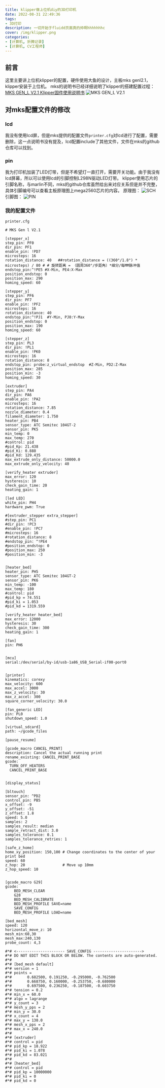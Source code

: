 ```yaml
---
title: klipper做上位机diy的3D打印机
date: 2022-08-31 22:49:36
tags:
- 3D打印
description: 一切开始于fluidd页面真的帅啊hhhhhhhc
cover: /img/klipper.png
categories: 
- [计算机, 折腾记录]
- [计算机, CV工程师]
---
```

## 前言
这里主要讲上位机klipper的配置，硬件使用大鱼的设计，主板mks genl2.1，klipper安装于上位机。
mks的说明书已经详细说明了klipper的搭建配置过程：[MKS GEN_L V2.1 Klipper固件使用说明书](https://blog.csdn.net/gjy_skyblue/article/details/121103193 "MKS GEN_L V2.1 Klipper固件使用说明书")
![MKS GEN_L V2.1](MKSGENLSIZE.png)
## 对mks配置文件的修改
### lcd
我没有使用lcd屏，但是mks提供的配置文件`printer.cfg`对lcd进行了配置，需要删除，这一点说明书没有提及，lcd配置include了其他文件，文件在mks的github仓库可以找到。
### pin
我为打印机加装了LED灯带，但是不希望灯一直打开，需要开关功能。由于我没有lcd屏幕，所以可以使用lcd的引脚控制L298N驱动LED灯带。
klipper使用芯片的引脚名称，与marlin不同，mks的github仓库虽然给出来对应关系但是并不完整，具体引脚编号可以查看主板原理图上mega2560芯片的内容。
原理图：
![SCH](SCH.png)
引脚图：
![PIN](PIN.png)

### 我的配置文件
`printer.cfg`
```
# MKS Gen l V2.1

[stepper_x]
step_pin: PF0
dir_pin: PF1
enable_pin: !PD7
microsteps: 16
rotation_distance: 40   ##rotation_distance = ((360°/1.8°) * microsteps) / 80 # # 旋转距离 = （圆周360°/步距角）*细分/每MM脉冲值
endstop_pin:^!PE5 #X-Min, PE4:X-Max
position_endstop: 0
position_max: 290
homing_speed: 60

[stepper_y]
step_pin: PF6
dir_pin: PF7
enable_pin: !PF2
microsteps: 16
rotation_distance: 40
endstop_pin:^!PJ1  #Y-Min, PJ0:Y-Max
position_endstop: 0
position_max: 190
homing_speed: 60

[stepper_z]
step_pin: PL3
dir_pin: !PL1
enable_pin: !PK0
microsteps: 16
rotation_distance: 8
endstop_pin: probe:z_virtual_endstop  #Z-Min, PD2:Z-Max
position_max: 285
position_min: -3
homing_speed: 30

[extruder]
step_pin: PA4
dir_pin: PA6
enable_pin: !PA2
microsteps: 16
rotation_distance: 7.85
nozzle_diameter: 0.4
filament_diameter: 1.750
heater_pin: PB4
sensor_type: ATC Semitec 104GT-2
sensor_pin: PK5
min_temp: 0
max_temp: 270
#control: pid
#pid_Kp: 21.438
#pid_Ki: 0.888
#pid_Kd: 129.435
max_extrude_only_distance: 50000.0
max_extrude_only_velocity: 40

[verify_heater extruder]
max_error: 120
hysteresis: 10
check_gain_time: 20
heating_gain: 1

[led LED]
white_pin: PH4
hardware_pwm: True

#[extruder_stepper extra_stepper]
#step_pin: PC1
#dir_pin: !PC3
#enable_pin: !PC7
#microsteps: 16
#rotation_distance: 8
#endstop_pin: ^!PE4
#position_endstop: 0
#position_max: 250
#position_min: -3


[heater_bed]
heater_pin: PH5
sensor_type: ATC Semitec 104GT-2
sensor_pin: PK6
min_temp: -100
max_temp: 180
#control: pid
#pid_kp = 74.551
#pid_ki = 1.053
#pid_kd = 1319.559

[verify_heater heater_bed]
max_error: 12000
hysteresis: 30
check_gain_time: 300
heating_gain: 1

[fan]
pin: PH6


[mcu]
serial:/dev/serial/by-id/usb-1a86_USB_Serial-if00-port0


[printer]
kinematics: corexy
max_velocity: 600
max_accel: 3000
max_z_velocity: 30
max_z_accel: 300
square_corner_velocity: 30.0

[fan_generic LED]
pin: PL0
shutdown_speed: 1.0

[virtual_sdcard]
path: ~/gcode_files

[pause_resume]

[gcode_macro CANCEL_PRINT]
description: Cancel the actual running print
rename_existing: CANCEL_PRINT_BASE
gcode:
  TURN_OFF_HEATERS
  CANCEL_PRINT_BASE


[display_status]

[bltouch]
sensor_pin: ^PD2
control_pin: PB5
x_offset: -9
y_offset: -51
z_offset: 1.8
speed: 5.0
samples: 2
samples_result: median
sample_retract_dist: 3.0
samples_tolerance: 0.1
samples_tolerance_retries: 1

[safe_z_home]
home_xy_position: 150,100 # Change coordinates to the center of your print bed
speed: 60
z_hop: 20                 # Move up 10mm
z_hop_speed: 10


[gcode_macro G29]
gcode:
    BED_MESH_CLEAR
    G28
    BED_MESH_CALIBRATE
    BED_MESH_PROFILE SAVE=name
    SAVE_CONFIG
    BED_MESH_PROFILE LOAD=name

[bed_mesh]
speed: 120
horizontal_move_z: 10
mesh_min:60,30
mesh_max:240,130
probe_count: 4,3

#*# <---------------------- SAVE_CONFIG ---------------------->
#*# DO NOT EDIT THIS BLOCK OR BELOW. The contents are auto-generated.
#*#
#*# [bed_mesh default]
#*# version = 1
#*# points =
#*# 	  0.682500, 0.191250, -0.295000, -0.762500
#*# 	  0.668750, 0.160000, -0.253750, -0.680000
#*# 	  0.697500, 0.236250, -0.187500, -0.603750
#*# tension = 0.2
#*# min_x = 60.0
#*# algo = lagrange
#*# y_count = 3
#*# mesh_y_pps = 2
#*# min_y = 30.0
#*# x_count = 4
#*# max_y = 130.0
#*# mesh_x_pps = 2
#*# max_x = 240.0
#*#
#*# [extruder]
#*# control = pid
#*# pid_kp = 18.922
#*# pid_ki = 1.078
#*# pid_kd = 83.021
#*#
#*# [heater_bed]
#*# control = pid
#*# pid_kp = 10000000
#*# pid_ki = 0
#*# pid_kd = 0

```
